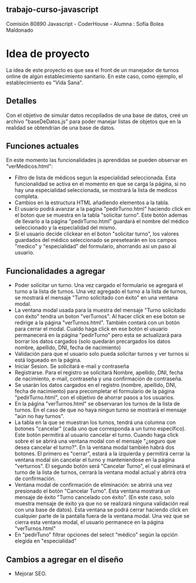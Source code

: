 ## trabajo-curso-javascript
Comisión 80890 Javascript - CoderHouse - Alumna :  Sofía Bolea Maldonado


# Idea de proyecto
La idea de este proyecto es que sea el front de un manejador de turnos online de algún establecimiento sanitario.
En este caso, como ejemplo, el establecimiento es "Vida Sana".

## Detalles
Con el objetivo de simular datos recopilados de una base de datos, creé un archivo "baseDeDatos.js" para poder manejar listas de objetos que en la realidad se obtendrían de una base de datos.

## Funciones actuales
En este momento las funcionalidades js aprendidas se pueden observar en "verMedicos.html":

- Filtro de lista de médicos segun la especialidad seleccionada. Esta funcionalidad se activa en el momento en que se carga la página, si no hay una especialidad seleccionada, se mostrará la lista de medicos completa.
- Cambios en la estructura HTML añadiendo elementos a la tabla.
- El usuario podrá avanzar a la pagina "pedirTurno.html" haciendo click en el boton que se muestra en la tabla "solicitar turno". Este botón ademas de llevarlo a la página "pedirTurno.html" guardará el nombre del médico seleccionado y la especialidad del mismo.
- Si el usuario decide clickear en el boton "solicitar turno", los valores guardados del médico seleccionado se presetearán en los campos "medico" y "especialidad" del formulario, ahorrando asi un paso al usuario.

## Funcionalidades a agregar 

- Poder solicitar un turno. Una vez cargado el formulario se agregará el turno a la lista de turnos. Una vez agregado el turno a la lista de turnos, se mostrará el mensaje "Turno solicitado con éxito" en una ventana modal.
- La ventana modal usada para la muestra del mensaje "Turno solicitado con éxito" tendra un boton "verTurnos". Al hacer click en ese boton se redirige a la página "verTurnos.html". También contará con un botón para cerrar el modal. Cualdo haga click en ese botón el usuario permanecerá en la página "pedirTurno" pero esta se actualizará para borrar los datos cargados (solo quedarán precargados los datos nombre, apellido, DNI, fecha de nacimiento)
- Validación para que el usuario solo pueda solicitar turnos y ver turnos si está logueado en la página.
- Iniciar Sesion. Se solicitará e-mail y contraseña
- Registrarse. Para el registro se solicitará Nombre, apellido, DNI, fecha de nacimiento, e-mail, contraseña y una confirmación de contraseña. 
- Se usarán los datos cargados en el registro (nombre, apellido, DNI, fecha de nacimiento) para precompletar el formulario de la página "pedirTurno.html", con el objetivo de ahorrar pasos a los usuarios.
- En la página "verTurnos.html" se observaran los turnos de la lista de turnos. En el caso de que no haya ningun turno se mostrará el mensaje "aún no hay turnos".
- La tabla en la que se muestran los turnos, tendrá una columna con botones "cancelar" (cada uno que corresponda a un turno específico). Este botón permitirá al usuario cancelar el turno. Cuando haga click sobre el se abrirá una ventana modal con el mensaje "¿seguro que desea cancelar el turno?". En la ventana modal también habrá dos botones. El primero es "cerrar", estará a la izquierda y permitirá cerrar la ventana modal sin cancelar el turno y manteniendose en la página "verturnos". El segundo botón será "Cancelar Turno", el cual eliminará el turno de la lista de turnos, cerrará la ventana modal actual y abrirá otra de confirmación. 
- Ventana modal de confirmación de eliminación: se abrirá una vez presionado el botón "Cancelar Turno". Esta ventana mostrará un mensaje de éxito "Turno cancelado con éxito". (En este caso, solo muestra mensaje de éxito ya que no se realizará ninguna validación real con una base de datos). Esta ventana se podrá cerrar haciendo click en cualquier parte de la pantalla fuera de la ventana modal. Una vez que se cierra esta ventana modal, el usuario permanece en la página "verTurnos.html"
- En "pedirTuno" filtrar opciones del select "médico" según la opción elegida en "especialidad"

## Cambios a agregar en el diseño
- Mejorar SEO.


